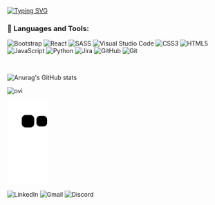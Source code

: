 <a href="https://git.io/typing-svg"><img src="https://readme-typing-svg.demolab.com?font=Fira+Code&size=25&pause=1000&color=69F712&background=000000A5&width=435&lines=Hello+I'm+Hilal.;I'm+a+Full-stack+developer." alt="Typing SVG" /></a>
<br />

### 🔧 Languages and Tools:

![Bootstrap](https://img.shields.io/badge/bootstrap-%23563D7C.svg?style=for-the-badge&logo=bootstrap&logoColor=white)
![React](https://img.shields.io/badge/react-%2320232a.svg?style=for-the-badge&logo=react&logoColor=%2361DAFB)
![SASS](https://img.shields.io/badge/SASS-hotpink.svg?style=for-the-badge&logo=SASS&logoColor=white)
![Visual Studio Code](https://img.shields.io/badge/Visual%20Studio%20Code-0078d7.svg?style=for-the-badge&logo=visual-studio-code&logoColor=white)
![CSS3](https://img.shields.io/badge/css3-%231572B6.svg?style=for-the-badge&logo=css3&logoColor=white)
![HTML5](https://img.shields.io/badge/html5-%23E34F26.svg?style=for-the-badge&logo=html5&logoColor=white)
![JavaScript](https://img.shields.io/badge/javascript-%23323330.svg?style=for-the-badge&logo=javascript&logoColor=%23F7DF1E)
![Python](https://img.shields.io/badge/python-3670A0?style=for-the-badge&logo=python&logoColor=ffdd54)
![Jira](https://img.shields.io/badge/jira-%230A0FFF.svg?style=for-the-badge&logo=jira&logoColor=white)
![GitHub](https://img.shields.io/badge/github-%23121011.svg?style=for-the-badge&logo=github&logoColor=white)
![Git](https://img.shields.io/badge/git-%23F05033.svg?style=for-the-badge&logo=git&logoColor=white)

</br>

![Anurag's GitHub stats](https://github-readme-stats.vercel.app/api?username=hilaldedek&theme=radical&show_icons=true)

<img src="https://github-readme-stats.vercel.app/api/top-langs?username=hilaldedek&show_icons=true&locale=en&layout=compact&theme=radical" alt="ovi" />
  
  
![Snake animation](https://github.com/madushadhanushka/github-readme/blob/output/github-contribution-snake.svg)


![LinkedIn](https://img.shields.io/badge/linkedin-%230077B5.svg?style=for-the-badge&logo=linkedin&logoColor=white)
![Gmail](https://img.shields.io/badge/Gmail-D14836?style=for-the-badge&logo=gmail&logoColor=white)
![Discord](https://img.shields.io/badge/Discord-%235865F2.svg?style=for-the-badge&logo=discord&logoColor=white)
<!-- 
<img src="https://profile-counter.glitch.me/{hilaldedek}/count.svg" alt="madushadhanushka :: Visitor's Count" /> -->
<!---
hilitomilito/hilitomilito is a ✨ special ✨ repository because its `README.md` (this file) appears on your GitHub profile.
You can click the Preview link to take a look at your changes.
--->
